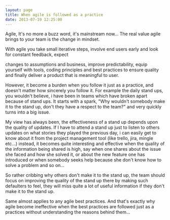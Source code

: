 ```yaml
---
layout: page
title: When agile is followed as a practice
date: 2013-07-19 12:25:00
---
```


Agile, It's no more a buzz word, it's mainstream now... The real value agile brings to your team is the change in mindset.
<!--rm-->With agile you take small iterative steps, involve end users early and look for constant feedback, expect
changes to assumptions and business, improve predictability, equip yourself with tools, coding principles and best
practices to ensure quality and finally deliver a product that is meaningful to user.

However, it become a burden when you follow it just as a practice, and doesn't matter how sincerely you follow it.
For example the daily stand ups, you wouldn't believe, i have been in teams which have broken apart because of stand ups.
It starts with a spark, "Why wouldn't somebody make it to the stand up, don't they have a respect to the team?" and very
quickly turns into a big issue.

My view has always been, the effectiveness of a stand up depends upon the quality of updates. If I have to attend a
stand up just to listen to others updates on what stories they played the previous day, i can easily get to know about it
from the project management tool (like trello, jira, mingle etc...) instead, it becomes quite interesting and effective when
the quality of the information being shared is high, say when one shares about the issue she faced and how she solved it,
or about the new feature one has introduced or when somebody seeks help because she don't know how to solve a problem and
so on...

So rather cribbing why others don't make it to the stand up, the team should focus on improving the quality of the stand up
there by making such defaulters to feel, they will miss quite a lot of useful information if they don't make it to the
stand up.

Same almost applies to any agile best practices. And that's exactly why agile become ineffective when the best practices
are followed just as a practices without understanding the reasons behind them...


